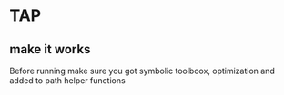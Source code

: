 # TAP

## make it works

Before running make sure you got symbolic toolboox, optimization and added to path helper functions
